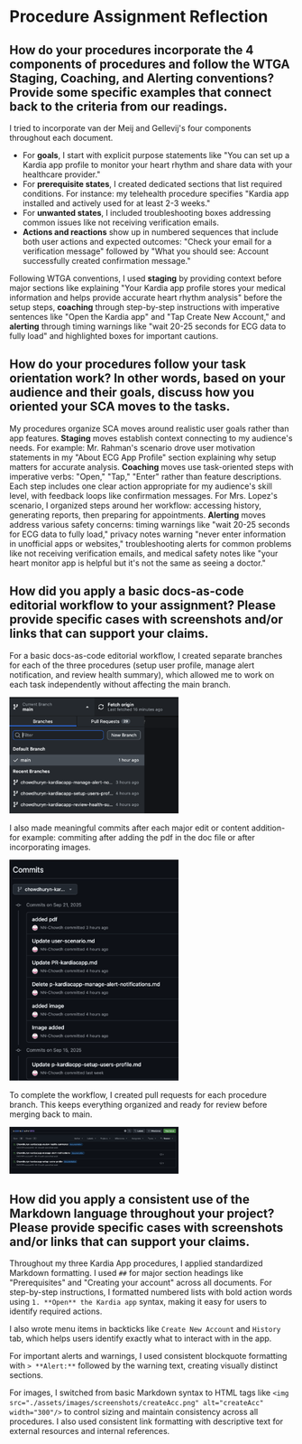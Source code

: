 # Procedure Assignment Reflection

## How do your procedures incorporate the 4 components of procedures and follow the WTGA Staging, Coaching, and Alerting conventions? Provide some specific examples that connect back to the criteria from our readings.

I tried to incorporate van der Meij and Gellevij's four components throughout each document.

- For **goals**, I start with explicit purpose statements like "You can set up a Kardia app profile to monitor your heart rhythm and share data with your healthcare provider."
- For **prerequisite states**, I created dedicated sections that list required conditions. For instance: my telehealth procedure specifies "Kardia app installed and actively used for at least 2-3 weeks."
- For **unwanted states**, I included troubleshooting boxes addressing common issues like not receiving verification emails.
- **Actions and reactions** show up in numbered sequences that include both user actions and expected outcomes: "Check your email for a verification message" followed by "What you should see: Account successfully created confirmation message."

Following WTGA conventions, I used **staging** by providing context before major sections like explaining "Your Kardia app profile stores your medical information and helps provide accurate heart rhythm analysis" before the setup steps, **coaching** through step-by-step instructions with imperative sentences like "Open the Kardia app" and "Tap Create New Account," and **alerting** through timing warnings like "wait 20-25 seconds for ECG data to fully load" and highlighted boxes for important cautions.


## How do your procedures follow your task orientation work? In other words, based on your audience and their goals, discuss how you oriented your SCA moves to the tasks.

My procedures organize SCA moves around realistic user goals rather than app features. **Staging** moves establish context connecting to my audience's needs. For example: Mr. Rahman's scenario drove user motivation statements in my "About ECG App Profile" section explaining why setup matters for accurate analysis. **Coaching** moves use task-oriented steps with imperative verbs: "Open," "Tap," "Enter" rather than feature descriptions. Each step includes one clear action appropriate for my audience's skill level, with feedback loops like confirmation messages. For Mrs. Lopez's scenario, I organized steps around her workflow: accessing history, generating reports, then preparing for appointments. **Alerting** moves address various safety concerns: timing warnings like "wait 20-25 seconds for ECG data to fully load," privacy notes warning "never enter information in unofficial apps or websites," troubleshooting alerts for common problems like not receiving verification emails, and medical safety notes like "your heart monitor app is helpful but it's not the same as seeing a doctor."

## How did you apply a basic docs-as-code editorial workflow to your assignment? Please provide specific cases with screenshots and/or links that can support your claims.

For a basic docs-as-code editorial workflow, I created separate branches for each of the three procedures (setup user profile, manage alert notification, and review health summary), which allowed me to work on each task independently without affecting the main branch.

<img src="./../images/screenshots/branches.png" alt="Git branches for workflow" width="300">

I also made meaningful commits after each major edit or content addition- for example: commiting after adding the pdf in the doc file or after incorporating images.

<img src="./../images/screenshots/commits.png" alt="Commits" width="300">

To complete the workflow, I created pull requests for each procedure branch. This keeps everything organized and ready for review before merging back to main.

<img src="./../images/screenshots/pullRequest.png" alt="Pull requests" width="300">


## How did you apply a consistent use of the Markdown language throughout your project? Please provide specific cases with screenshots and/or links that can support your claims.

Throughout my three Kardia App procedures, I applied standardized Markdown formatting. I used `##` for major section headings like "Prerequisites" and "Creating your account" across all documents. For step-by-step instructions, I formatted numbered lists with bold action words using `1. **Open** the Kardia app` syntax, making it easy for users to identify required actions.

I also wrote menu items in backticks like `Create New Account` and `History` tab, which helps users identify exactly what to interact with in the app. 

For important alerts and warnings, I used consistent blockquote formatting with `> **Alert:**` followed by the warning text, creating visually distinct sections.

For images, I switched from basic Markdown syntax to HTML tags like `<img src="./assets/images/screenshots/createAcc.png" alt="createAcc" width="300"/>` to control sizing and maintain consistency across all procedures. I also used consistent link formatting with descriptive text for external resources and internal references.
